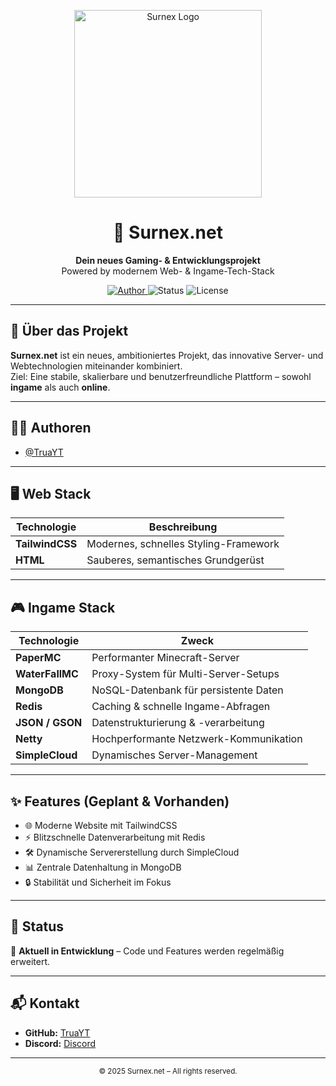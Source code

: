 <p align="center">
  <img src="https://api.surnex.net/img/logo.png" alt="Surnex Logo" width="300" height="300" />
</p>

<h1 align="center">🚀 Surnex.net</h1>
<p align="center">
  <b>Dein neues Gaming- & Entwicklungsprojekt</b><br/>
  Powered by modernem Web- & Ingame-Tech-Stack
</p>

<p align="center">
  <a href="https://github.com/TruaYT">
    <img src="https://img.shields.io/badge/Author-TruaYT-blue?style=flat-square&logo=github" alt="Author" />
  </a>
  <img src="https://img.shields.io/badge/Status-In%20Development-orange?style=flat-square" alt="Status" />
  <img src="https://img.shields.io/badge/License-Private-red?style=flat-square" alt="License" />
</p>

---

## 📖 Über das Projekt
**Surnex.net** ist ein neues, ambitioniertes Projekt, das innovative Server- und Webtechnologien miteinander kombiniert.  
Ziel: Eine stabile, skalierbare und benutzerfreundliche Plattform – sowohl **ingame** als auch **online**.

---

## 👨‍💻 Authoren
- [@TruaYT](https://github.com/TruaYT)

---

## 🖥 Web Stack
| Technologie   | Beschreibung |
|---------------|--------------|
| **TailwindCSS** | Modernes, schnelles Styling-Framework |
| **HTML**       | Sauberes, semantisches Grundgerüst |

---

## 🎮 Ingame Stack
| Technologie  | Zweck |
|--------------|-------|
| **PaperMC**  | Performanter Minecraft-Server |
| **WaterFallMC** | Proxy-System für Multi-Server-Setups |
| **MongoDB**  | NoSQL-Datenbank für persistente Daten |
| **Redis**    | Caching & schnelle Ingame-Abfragen |
| **JSON / GSON** | Datenstrukturierung & -verarbeitung |
| **Netty**    | Hochperformante Netzwerk-Kommunikation |
| **SimpleCloud** | Dynamisches Server-Management |

---

## ✨ Features (Geplant & Vorhanden)
- 🌐 Moderne Website mit TailwindCSS  
- ⚡ Blitzschnelle Datenverarbeitung mit Redis  
- 🛠 Dynamische Servererstellung durch SimpleCloud  
- 📊 Zentrale Datenhaltung in MongoDB  
- 🔒 Stabilität und Sicherheit im Fokus  

---

## 📌 Status
🚧 **Aktuell in Entwicklung** – Code und Features werden regelmäßig erweitert.

---

## 📬 Kontakt
- **GitHub:** [TruaYT](https://github.com/TruaYT)
- **Discord:** [Discord](https://dc.surnex.net)

---

<p align="center">
  <sub>© 2025 Surnex.net – All rights reserved.</sub>
</p>
